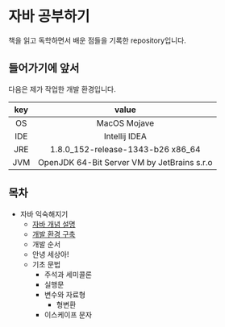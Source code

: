 # 자바 공부하기

 책을 읽고 독학하면서 배운 점들을 기록한 repository입니다.



## 들어가기에 앞서

 다음은 제가 작업한 개발 환경입니다.

| key  |                    value                    |
| :--: | :-----------------------------------------: |
|  OS  |                MacOS Mojave                 |
| IDE  |                Intellij IDEA                |
| JRE  |      1.8.0_152-release-1343-b26 x86_64      |
| JVM  | OpenJDK 64-Bit Server VM by JetBrains s.r.o |



## 목차

- 자바 익숙해지기
  - [자바 개념 설명](https://github.com/by09115/JAVA-STUDY/blob/master/%EC%9E%90%EB%B0%94%20%EC%9D%B5%EC%88%99%ED%95%B4%EC%A7%80%EA%B8%B0/%EC%9E%90%EB%B0%94%20%EA%B0%9C%EB%85%90%20%EC%84%A4%EB%AA%85.md)
  - [개발 환경 구축](https://github.com/by09115/JAVA-STUDY/blob/master/%EC%9E%90%EB%B0%94%20%EC%9D%B5%EC%88%99%ED%95%B4%EC%A7%80%EA%B8%B0/%EA%B0%9C%EB%B0%9C%20%ED%99%98%EA%B2%BD%20%EA%B5%AC%EC%B6%95.md)
  - 개발 순서
  - 안녕 세상아!
  - 기초 문법
    - 주석과 세미콜론
    - 실행문
    - 변수와 자료형
      - 형변환
    - 이스케이프 문자

